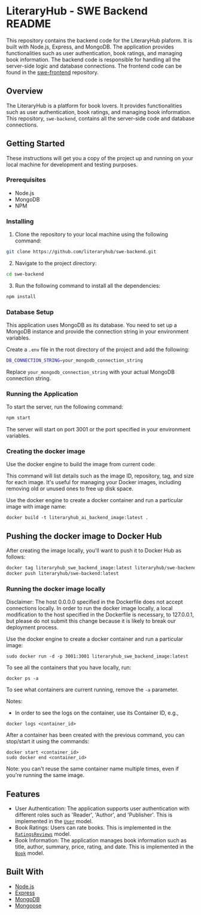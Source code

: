 # LiteraryHub - SWE Backend README

This repository contains the backend code for the LiteraryHub plaform. It is built with Node.js, Express, and MongoDB. The application provides functionalities such as user authentication, book ratings, and managing book information. The backend code is responsible for handling all the server-side logic and database connections. The frontend code can be found in the [swe-frontend](https://github.com/LiteraryHub/swe-frontend) repository. 

## Overview

The LiteraryHub is a platform for book lovers. It provides functionalities such as user authentication, book ratings, and managing book information. This repository, `swe-backend`, contains all the server-side code and database connections. 

## Getting Started

These instructions will get you a copy of the project up and running on your local machine for development and testing purposes.

### Prerequisites

- Node.js
- MongoDB
- NPM

### Installing

1. Clone the repository to your local machine using the following command:

```sh
git clone https://github.com/literaryhub/swe-backend.git
```

2. Navigate to the project directory:

```sh
cd swe-backend
```

3. Run the following command to install all the dependencies:

```sh
npm install
```

### Database Setup

This application uses MongoDB as its database. You need to set up a MongoDB instance and provide the connection string in your environment variables.

Create a `.env` file in the root directory of the project and add the following:

```sh
DB_CONNECTION_STRING=your_mongodb_connection_string
```

Replace `your_mongodb_connection_string` with your actual MongoDB connection string.

### Running the Application

To start the server, run the following command:

```sh
npm start
```

The server will start on port 3001 or the port specified in your environment variables.

### Creating the docker image
Use the docker engine to build the image from current code:

This command will list details such as the image ID, repository, tag, and size for each image. It's useful for managing your Docker images, including removing old or unused ones to free up disk space.


Use the docker engine to create a docker container and run a particular image with image name:
```
docker build -t literaryhub_ai_backend_image:latest .
```

## Pushing the docker image to Docker Hub
After creating the image locally, you'll want to push it to Docker Hub as follows:

```bash
docker tag literaryhub_swe_backend_image:latest literaryhub/swe-backend:latest
docker push literaryhub/swe-backend:latest
```

### Running the docker image locally

Disclaimer: The host 0.0.0.0 specified in the Dockerfile does not accept connections locally.
In order to run the docker image locally, a local modification to the host specified in the Dockerfile
is necessary, to 127.0.0.1, but please do not submit this change because it is likely to break our
deployment process.

Use the docker engine to create a docker container and run a particular image:
```
sudo docker run -d -p 3001:3001 literaryhub_swe_backend_image:latest
```

To see all the containers that you have locally, run:

```
docker ps -a
```

To see what containers are current running, remove the `-a` parameter.

Notes: 
- In order to see the logs on the container, use its Container ID, e.g.,
```
docker logs <container_id>
```

After a container has been created with the previous command, you can stop/start it using the commands:
```
docker start <container_id>
sudo docker end <container_id>
```
Note: you can't reuse the same container name multiple times, even if you're running the same image.


## Features

- User Authentication: The application supports user authentication with different roles such as 'Reader', 'Author', and 'Publisher'. This is implemented in the [`User`](model/user.js) model.
- Book Ratings: Users can rate books. This is implemented in the [`RatingsReviews`](model/ratings.js) model.
- Book Information: The application manages book information such as title, author, summary, price, rating, and date. This is implemented in the [`Book`](model/main.js) model.

## Built With

- [Node.js](https://nodejs.org/)
- [Express](https://expressjs.com/)
- [MongoDB](https://www.mongodb.com/)
- [Mongoose](https://mongoosejs.com/)
